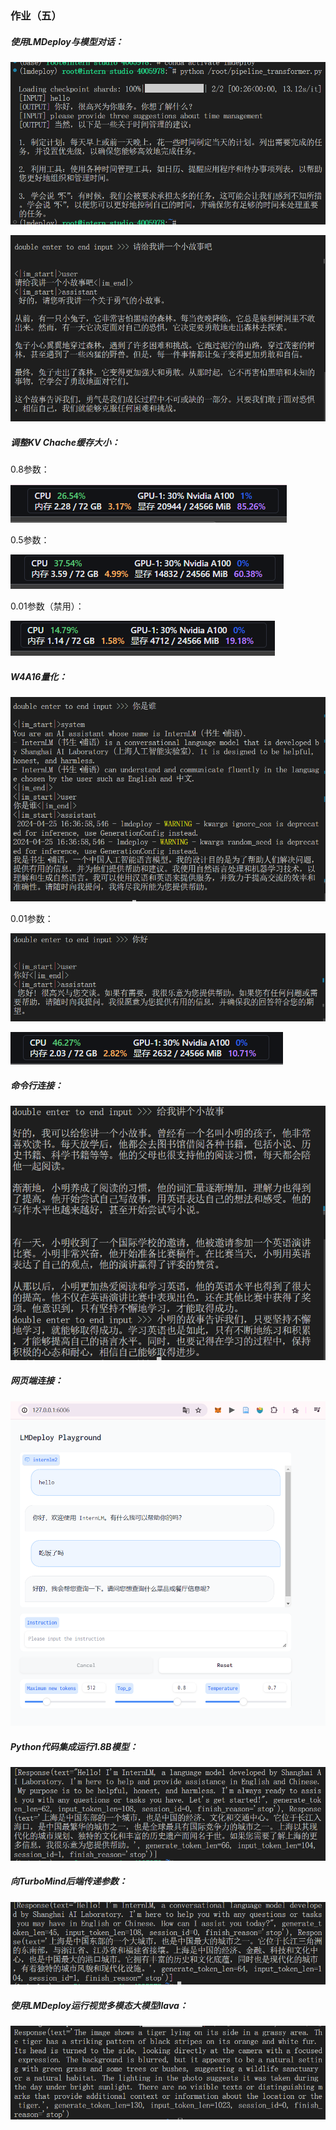 ### 作业（五）

##### 使用LMDeploy与模型对话：

![屏幕截图 2024-04-25 160807](https://github.com/wozhendehaokaixin/InternLM2/raw/main/png/%E8%AF%BE5/%E5%B1%8F%E5%B9%95%E6%88%AA%E5%9B%BE%202024-04-25%20160807.png)

![屏幕截图 2024-04-25 161158](https://github.com/wozhendehaokaixin/InternLM2/raw/main/png/%E8%AF%BE5/%E5%B1%8F%E5%B9%95%E6%88%AA%E5%9B%BE%202024-04-25%20161158.png)

##### 调整KV Chache缓存大小：

0.8参数：

![屏幕截图 2024-04-25 161843](https://github.com/wozhendehaokaixin/InternLM2/raw/main/png/%E8%AF%BE5/%E5%B1%8F%E5%B9%95%E6%88%AA%E5%9B%BE%202024-04-25%20161843.png)

0.5参数：

![屏幕截图 2024-04-25 162103](https://github.com/wozhendehaokaixin/InternLM2/raw/main/png/%E8%AF%BE5/%E5%B1%8F%E5%B9%95%E6%88%AA%E5%9B%BE%202024-04-25%20162103.png)

0.01参数（禁用）：

![屏幕截图 2024-04-25 162415](https://github.com/wozhendehaokaixin/InternLM2/raw/main/png/%E8%AF%BE5/%E5%B1%8F%E5%B9%95%E6%88%AA%E5%9B%BE%202024-04-25%20162415.png)

##### W4A16量化：

![屏幕截图 2024-04-25 163714](https://github.com/wozhendehaokaixin/InternLM2/raw/main/png/%E8%AF%BE5/%E5%B1%8F%E5%B9%95%E6%88%AA%E5%9B%BE%202024-04-25%20163714.png)

0.01参数：

![屏幕截图 2024-04-25 163953](https://github.com/wozhendehaokaixin/InternLM2/raw/main/png/%E8%AF%BE5/%E5%B1%8F%E5%B9%95%E6%88%AA%E5%9B%BE%202024-04-25%20163953.png)

![屏幕截图 2024-04-25 164001](https://github.com/wozhendehaokaixin/InternLM2/raw/main/png/%E8%AF%BE5/%E5%B1%8F%E5%B9%95%E6%88%AA%E5%9B%BE%202024-04-25%20164001.png)

##### 命令行连接：

![屏幕截图 2024-04-25 164611](https://github.com/wozhendehaokaixin/InternLM2/raw/main/png/%E8%AF%BE5/%E5%B1%8F%E5%B9%95%E6%88%AA%E5%9B%BE%202024-04-25%20164611.png)

##### 网页端连接：

![屏幕截图 2024-04-25 165254](https://github.com/wozhendehaokaixin/InternLM2/raw/main/png/%E8%AF%BE5/%E5%B1%8F%E5%B9%95%E6%88%AA%E5%9B%BE%202024-04-25%20165254.png)

##### Python代码集成运行1.8B模型：

![屏幕截图 2024-04-25 175512](https://github.com/wozhendehaokaixin/InternLM2/raw/main/png/%E8%AF%BE5/%E5%B1%8F%E5%B9%95%E6%88%AA%E5%9B%BE%202024-04-25%20175512.png)

##### 向TurboMind后端传递参数：

![屏幕截图 2024-04-25 180518](https://github.com/wozhendehaokaixin/InternLM2/raw/main/png/%E8%AF%BE5/%E5%B1%8F%E5%B9%95%E6%88%AA%E5%9B%BE%202024-04-25%20180518.png)

##### 使用LMDeploy运行视觉多模态大模型llava：

![屏幕截图 2024-04-25 192844](https://github.com/wozhendehaokaixin/InternLM2/raw/main/png/%E8%AF%BE5/%E5%B1%8F%E5%B9%95%E6%88%AA%E5%9B%BE%202024-04-25%20192844.png)
